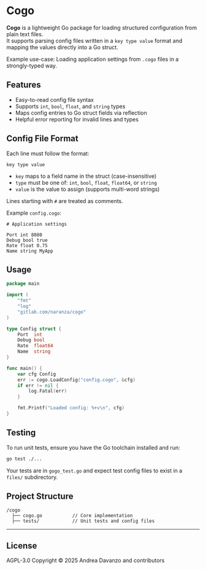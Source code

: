 # Cogo

**Cogo** is a lightweight Go package for loading structured configuration from plain text files.  
It supports parsing config files written in a `key type value` format and mapping the values directly into a Go struct.

Example use-case: Loading application settings from `.cogo` files in a strongly-typed way.

## Features

- Easy-to-read config file syntax
- Supports `int`, `bool`, `float`, and `string` types
- Maps config entries to Go struct fields via reflection
- Helpful error reporting for invalid lines and types

## Config File Format

Each line must follow the format:

```
key type value

```

- `key` maps to a field name in the struct (case-insensitive)
- `type` must be one of: `int`, `bool`, `float`, `float64`, or `string`
- `value` is the value to assign (supports multi-word strings)

Lines starting with `#` are treated as comments.

Example `config.cogo`:

```
# Application settings

Port int 8080
Debug bool true
Rate float 0.75
Name string MyApp
```

## Usage

```go
package main

import (
    "fmt"
    "log"
    "gitlab.com/naranza/cogo"
)

type Config struct {
    Port  int
    Debug bool
    Rate  float64
    Name  string
}

func main() {
    var cfg Config
    err := cogo.LoadConfig("config.cogo", &cfg)
    if err != nil {
        log.Fatal(err)
    }

    fmt.Printf("Loaded config: %+v\n", cfg)
}
```

## Testing

To run unit tests, ensure you have the Go toolchain installed and run:

```bash
go test ./...
```

Your tests are in `gogo_test.go` and expect test config files to exist in a `files/` subdirectory.

## Project Structure

```
/cogo
  ├── cogo.go           // Core implementation
  ├── tests/            // Unit tests and config files
```

---

## License

AGPL-3.0
Copyright © 2025
Andrea Davanzo and contributors
